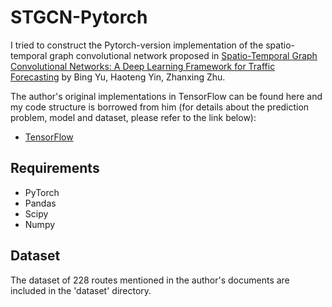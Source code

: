 # STGCN-Pytorch
I tried to construct the Pytorch-version implementation of the spatio-temporal graph convolutional network proposed in [Spatio-Temporal Graph Convolutional Networks: A Deep Learning Framework for Traffic Forecasting](https://arxiv.org/abs/1709.04875) by Bing Yu, Haoteng Yin, Zhanxing Zhu.

The author's original implementations in TensorFlow can be found here and my code structure is borrowed from him (for details about the prediction problem, model and dataset, please refer to the link below):

  * [TensorFlow](https://github.com/VeritasYin/STGCN_IJCAI-18) 

 ## Requirements

  * PyTorch
  * Pandas
  * Scipy
  * Numpy

 ## Dataset

The dataset of 228 routes mentioned in the author's documents are included in the 'dataset' directory.

